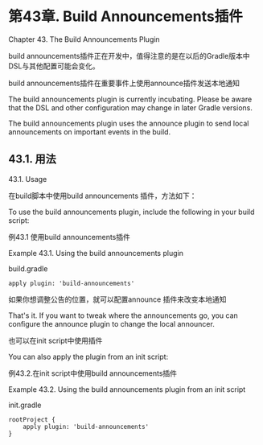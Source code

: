 # **第43章. Build Announcements插件**

Chapter 43. The Build Announcements Plugin

build announcements插件正在开发中，值得注意的是在以后的Gradle版本中DSL与其他配置可能会变化。

build announcements插件在重要事件上使用announce插件发送本地通知

The build announcements plugin is currently incubating. Please be aware that the DSL and other configuration may change in later Gradle versions. 

The build announcements plugin uses the announce plugin to send local announcements on important events in the build.

## **43.1. 用法**

43.1. Usage

在build脚本中使用build announcements 插件，方法如下：

To use the build announcements plugin, include the following in your build script:

例43.1 使用build announcements插件

Example 43.1. Using the build announcements plugin

build.gradle
```
apply plugin: 'build-announcements'
```

如果你想调整公告的位置，就可以配置announce 插件来改变本地通知

That's it. If you want to tweak where the announcements go, you can configure the announce plugin to change the local announcer. 

也可以在init script中使用插件

You can also apply the plugin from an init script:

例43.2.在init script中使用build announcements插件

Example 43.2. Using the build announcements plugin from an init script

init.gradle
```
rootProject {
    apply plugin: 'build-announcements'
}
```
